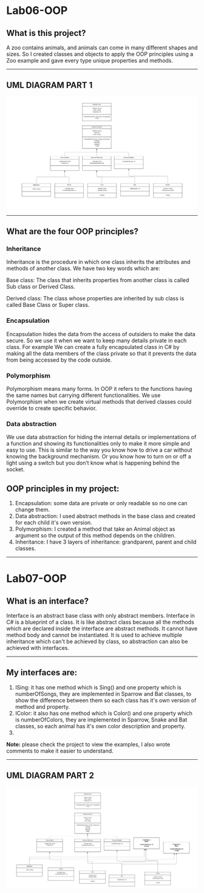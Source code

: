 # Lab06-OOP
## What is this project?
A zoo contains animals, and animals can come in many different shapes and sizes. So I created classes and objects to apply the OOP principles using a Zoo example and gave every type unique properties and methods.

---

## UML DIAGRAM PART 1
![](UML-Animals&Zoo-Diagram1.0.png)

---
## What are the four OOP principles?
### Inheritance
Inheritance is the procedure in which one class inherits the attributes and methods of another class. We have two key words which are:

Base class: The class that inherits properties from another class is called Sub class or Derived Class.

Derived class: The class whose properties are inherited by sub class is called Base Class or Super class.

### Encapsulation
Encapsulation hides the data from the access of outsiders to make the data secure. So we use it when we want to keep many details private in each class. For example We can create a fully encapsulated class in C# by making all the data members of the class private so that it prevents the data from being accessed by the code outside.

### Polymorphism
Polymorphism means many forms. In OOP it refers to the functions having the same names but carrying different functionalities. We use Polymorphism when we create virtual methods that derived classes could override to create specific behavior.

### Data abstraction
We use data abstraction for hiding the internal details or implementations of a function and showing its functionalities only to make it more simple and easy to use. This is similar to the way you know how to drive a car without knowing the background mechanism. Or you know how to turn on or off a light using a switch but you don’t know what is happening behind the socket.

## OOP principles in my project:

1. Encapsulation: some data are private or only readable so no one can change them.
2. Data abstraction: I used abstract methods in the base class and created for each child it's own version.
3. Polymorphism: I created a method that take an Animal object as argument so the output of this method depends on the children.
4. Inheritance: I have 3 layers of inheritance: grandparent, parent and child classes.

---
# Lab07-OOP
## What is an interface?
Interface is an abstract base class with only abstract members. Interface in C# is a blueprint of a class. It is like abstract class because all the methods which are declared inside the interface are abstract methods. It cannot have method body and cannot be instantiated. It is used to achieve multiple inheritance which can't be achieved by class, so abstraction can also be achieved with interfaces.

---
## My interfaces are:
1. ISing: it has one method which is Sing() and one property which is numberOfSongs, they are implemented in Sparrow and Bat classes, to show the difference between them so each class has it's own version of method and property.
2. IColor: it also has one method which is Color() and one property which is numberOfColors, they are implemented in Sparrow, Snake and Bat classes, so each animal has it's own color description and property.
3. 
**Note:** please check the project to view the examples, I also wrote comments to make it easier to understand.

---

## UML DIAGRAM PART 2

![](UML-Animals&Zoo-Diagram2.0.png)

